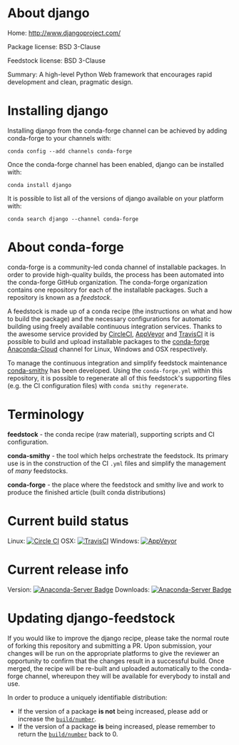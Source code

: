 About django
============

Home: http://www.djangoproject.com/

Package license: BSD 3-Clause

Feedstock license: BSD 3-Clause

Summary: A high-level Python Web framework that encourages rapid development and clean, pragmatic design.



Installing django
=================

Installing django from the conda-forge channel can be achieved by adding conda-forge to your channels with:

```
conda config --add channels conda-forge
```

Once the conda-forge channel has been enabled, django can be installed with:

```
conda install django
```

It is possible to list all of the versions of django available on your platform with:

```
conda search django --channel conda-forge
```


About conda-forge
=================

conda-forge is a community-led conda channel of installable packages.
In order to provide high-quality builds, the process has been automated into the
conda-forge GitHub organization. The conda-forge organization contains one repository 
for each of the installable packages. Such a repository is known as a *feedstock*.

A feedstock is made up of a conda recipe (the instructions on what and how to build
the package) and the necessary configurations for automatic building using freely
available continuous integration services. Thanks to the awesome service provided by
[CircleCI](https://circleci.com/), [AppVeyor](http://www.appveyor.com/)
and [TravisCI](https://travis-ci.org/) it is possible to build and upload installable
packages to the [conda-forge](https://anaconda.org/conda-forge)
[Anaconda-Cloud](http://docs.anaconda.org/) channel for Linux, Windows and OSX respectively.

To manage the continuous integration and simplify feedstock maintenance
[conda-smithy](http://github.com/conda-forge/conda-smithy) has been developed.
Using the ``conda-forge.yml`` within this repository, it is possible to regenerate all of
this feedstock's supporting files (e.g. the CI configuration files) with ``conda smithy regenerate``.


Terminology
===========

**feedstock** - the conda recipe (raw material), supporting scripts and CI configuration.

**conda-smithy** - the tool which helps orchestrate the feedstock.
                   Its primary use is in the construction of the CI ``.yml`` files
                   and simplify the management of *many* feedstocks.

**conda-forge** - the place where the feedstock and smithy live and work to
                  produce the finished article (built conda distributions)

Current build status
====================

Linux: [![Circle CI](https://circleci.com/gh/conda-forge/django-feedstock.svg?style=svg)](https://circleci.com/gh/conda-forge/django-feedstock)
OSX: [![TravisCI](https://travis-ci.org/conda-forge/django-feedstock.svg?branch=master)](https://travis-ci.org/conda-forge/django-feedstock) 
Windows: [![AppVeyor](https://ci.appveyor.com/api/projects/status/github/conda-forge/django-feedstock?svg=True)](https://ci.appveyor.com/project/conda-forge/django-feedstock/branch/master)

Current release info
====================
Version: [![Anaconda-Server Badge](https://anaconda.org/conda-forge/django/badges/version.svg)](https://anaconda.org/conda-forge/django)
Downloads: [![Anaconda-Server Badge](https://anaconda.org/conda-forge/django/badges/downloads.svg)](https://anaconda.org/conda-forge/django)


Updating django-feedstock
=========================

If you would like to improve the django recipe, please take the normal
route of forking this repository and submitting a PR. Upon submission, your changes will
be run on the appropriate platforms to give the reviewer an opportunity to confirm that the
changes result in a successful build. Once merged, the recipe will be re-built and uploaded
automatically to the conda-forge channel, whereupon they will be available for everybody to
install and use.

In order to produce a uniquely identifiable distribution:
 * If the version of a package **is not** being increased, please add or increase
   the [``build/number``](http://conda.pydata.org/docs/building/meta-yaml.html#build-number-and-string). 
 * If the version of a package **is** being increased, please remember to return
   the [``build/number``](http://conda.pydata.org/docs/building/meta-yaml.html#build-number-and-string)
   back to 0.
